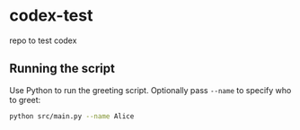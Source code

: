 # codex-test

repo to test codex

## Running the script

Use Python to run the greeting script. Optionally pass `--name` to specify who to greet:

```bash
python src/main.py --name Alice
```
